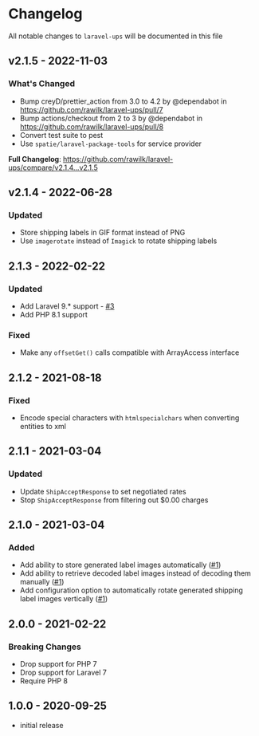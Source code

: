 # Changelog

All notable changes to `laravel-ups` will be documented in this file

## v2.1.5 - 2022-11-03

### What's Changed

- Bump creyD/prettier_action from 3.0 to 4.2 by @dependabot in https://github.com/rawilk/laravel-ups/pull/7
- Bump actions/checkout from 2 to 3 by @dependabot in https://github.com/rawilk/laravel-ups/pull/8
- Convert test suite to pest
- Use `spatie/laravel-package-tools` for service provider

**Full Changelog**: https://github.com/rawilk/laravel-ups/compare/v2.1.4...v2.1.5

## v2.1.4 - 2022-06-28

### Updated

- Store shipping labels in GIF format instead of PNG
- Use `imagerotate` instead of `Imagick` to rotate shipping labels

## 2.1.3 - 2022-02-22

### Updated

- Add Laravel 9.* support - [#3](https://github.com/rawilk/laravel-ups/issues/3)
- Add PHP 8.1 support

### Fixed

- Make any `offsetGet()` calls compatible with ArrayAccess interface

## 2.1.2 - 2021-08-18

### Fixed

- Encode special characters with `htmlspecialchars` when converting entities to xml

## 2.1.1 - 2021-03-04

### Updated

- Update `ShipAcceptResponse` to set negotiated rates
- Stop `ShipAcceptResponse` from filtering out $0.00 charges

## 2.1.0 - 2021-03-04

### Added

- Add ability to store generated label images automatically ([#1](https://github.com/rawilk/laravel-ups/issues/1))
- Add ability to retrieve decoded label images instead of decoding them manually ([#1](https://github.com/rawilk/laravel-ups/issues/1))
- Add configuration option to automatically rotate generated shipping label images vertically ([#1](https://github.com/rawilk/laravel-ups/issues/1))

## 2.0.0 - 2021-02-22

### Breaking Changes

- Drop support for PHP 7
- Drop support for Laravel 7
- Require PHP 8

## 1.0.0 - 2020-09-25

- initial release
